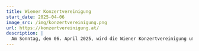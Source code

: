 ```yaml
---
title: Wiener Konzertvereinigung 
start_date: 2025-04-06
image_src: /img/konzertvereinigung.png
url: https://konzertvereinigung.at/
description: |
  Am Sonntag, den 06. April 2025, wird die Wiener Konzertvereinigung um 19:30 Uhr im Mozart-Saal auftreten. Unter der Leitung von Tristan Schulze.
---
```

